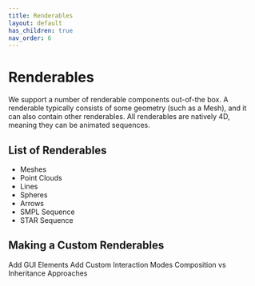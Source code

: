 ```yaml
---
title: Renderables
layout: default
has_children: true
nav_order: 6
---
```


# Renderables
We support a number of renderable components out-of-the box. 
A renderable typically consists of some geometry (such as a Mesh), and it can also contain other renderables. 
All renderables are natively 4D, meaning they can be animated sequences.
 
## List of Renderables
- Meshes
- Point Clouds
- Lines
- Spheres
- Arrows
- SMPL Sequence
- STAR Sequence 

## Making a Custom Renderables
Add GUI Elements
Add Custom Interaction Modes
Composition vs Inheritance Approaches
